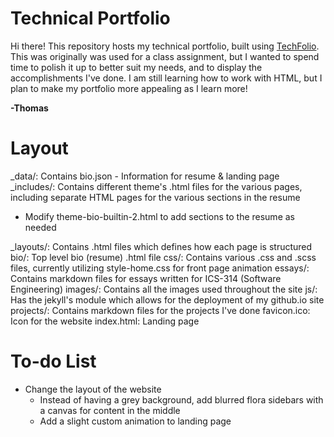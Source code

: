 # Technical Portfolio

Hi there! This repository hosts my technical portfolio, built using [TechFolio](http://techfolios.github.io). This was originally was used for a class assignment, but I wanted to spend time to polish it up to better suit my needs, and to display the accomplishments I've done. I am still learning how to work with HTML, but I plan to make my portfolio more appealing as I learn more!

**-Thomas**

# Layout
_data/: Contains bio.json - Information for resume & landing page
_includes/: Contains different theme's .html files for the various pages, including separate HTML pages for the various sections in the resume
- Modify theme-bio-builtin-2.html to add sections to the resume as needed

_layouts/: Contains .html files which defines how each page is structured
bio/: Top level bio (resume) .html file
css/: Contains various .css and .scss files, currently utilizing style-home.css for front page animation
essays/: Contains markdown files for essays written for ICS-314 (Software Engineering)
images/: Contains all the images used throughout the site
js/: Has the jekyll's module which allows for the deployment of my github.io site
projects/: Contains markdown files for the projects I've done
favicon.ico: Icon for the website
index.html: Landing page

# To-do List
- Change the layout of the website
  - Instead of having a grey background, add blurred flora sidebars with a canvas for content in the middle
  - Add a slight custom animation to landing page
